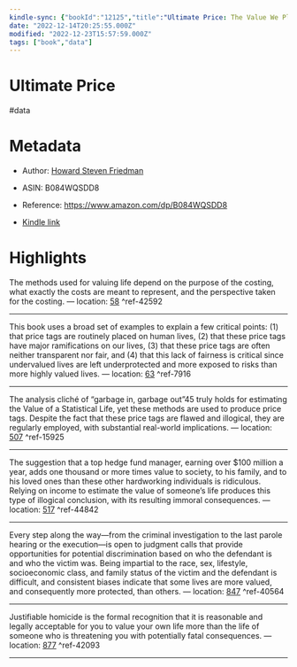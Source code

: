 ```yaml
---
kindle-sync: {"bookId":"12125","title":"Ultimate Price: The Value We Place on Life","author":"Howard Steven Friedman","asin":"B084WQSDD8","lastAnnotatedDate":"2021-02-07","bookImageUrl":"https://m.media-amazon.com/images/I/81gWoGF2z6L._SY160.jpg","highlightsCount":6}
date: "2022-12-14T20:25:55.000Z"
modified: "2022-12-23T15:57:59.000Z"
tags: ["book","data"]
---
```

# Ultimate Price

#data 

# Metadata

* Author: [Howard Steven Friedman](https://www.amazon.com/Howard-Steven-Friedman/e/B007AOC8GI/ref=dp_byline_cont_ebooks_1)

* ASIN: B084WQSDD8

* Reference: <https://www.amazon.com/dp/B084WQSDD8>

* [Kindle link](kindle://book?action=open&asin=B084WQSDD8)

# Highlights

The methods used for valuing life depend on the purpose of the costing, what exactly the costs are meant to represent, and the perspective taken for the costing. — location: [58](kindle://book?action=open&asin=B084WQSDD8&location=58) ^ref-42592

---

This book uses a broad set of examples to explain a few critical points: (1) that price tags are routinely placed on human lives, (2) that these price tags have major ramifications on our lives, (3) that these price tags are often neither transparent nor fair, and (4) that this lack of fairness is critical since undervalued lives are left underprotected and more exposed to risks than more highly valued lives. — location: [63](kindle://book?action=open&asin=B084WQSDD8&location=63) ^ref-7916

---

The analysis cliché of “garbage in, garbage out”45 truly holds for estimating the Value of a Statistical Life, yet these methods are used to produce price tags. Despite the fact that these price tags are flawed and illogical, they are regularly employed, with substantial real-world implications. — location: [507](kindle://book?action=open&asin=B084WQSDD8&location=507) ^ref-15925

---

The suggestion that a top hedge fund manager, earning over $100 million a year, adds one thousand or more times value to society, to his family, and to his loved ones than these other hardworking individuals is ridiculous. Relying on income to estimate the value of someone’s life produces this type of illogical conclusion, with its resulting immoral consequences. — location: [517](kindle://book?action=open&asin=B084WQSDD8&location=517) ^ref-44842

---

Every step along the way—from the criminal investigation to the last parole hearing or the execution—is open to judgment calls that provide opportunities for potential discrimination based on who the defendant is and who the victim was. Being impartial to the race, sex, lifestyle, socioeconomic class, and family status of the victim and the defendant is difficult, and consistent biases indicate that some lives are more valued, and consequently more protected, than others. — location: [847](kindle://book?action=open&asin=B084WQSDD8&location=847) ^ref-40564

---

Justifiable homicide is the formal recognition that it is reasonable and legally acceptable for you to value your own life more than the life of someone who is threatening you with potentially fatal consequences. — location: [877](kindle://book?action=open&asin=B084WQSDD8&location=877) ^ref-42093

---
